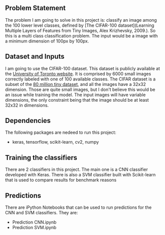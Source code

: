 ## Problem Statement
The problem I am going to solve in this project is: classify an image among the 100 lower level classes, defined by [The CIFAR-100 dataset](Learning Multiple Layers of Features from Tiny Images, Alex Krizhevsky, 2009.). So this is a multi class classification problem.
The input would be a image with a minimum dimension of 100px by 100px.

## Dataset and Inputs
I am going to use the CIFAR-100 dataset. This dataset is publicly available at the [University of Toronto website](https://www.cs.toronto.edu/~kriz/cifar.html). It is comprised by 6000 small images correctly labeled with one of 100 available classes.
The CIFAR dataset is a subset of the [80 million tiny dataset](http://groups.csail.mit.edu/vision/TinyImages/), and all the images have a 32x32 dimension. Those are quite small images, but I don't believe this would be an issue while training the model.
The input images will have variable dimensions, the only constraint being that the image should be at least 32x32 in dimensions.

## Dependencies

The following packages are nedeed to run this project:

- keras, tensorflow, scikit-learn, cv2, numpy

## Training the classifiers
There are 2 classifiers in this project. The main one is a CNN classifier developed with Keras. There is also a SVM classifier built with Scikit-learn that is used to compare results for benchmark reasons

## Predictions
There are iPython Notebooks that can be used to run predictions for the CNN and SVM classifiers. They are:

- Prediction CNN.ipynb
- Prediction SVM.ipynb
